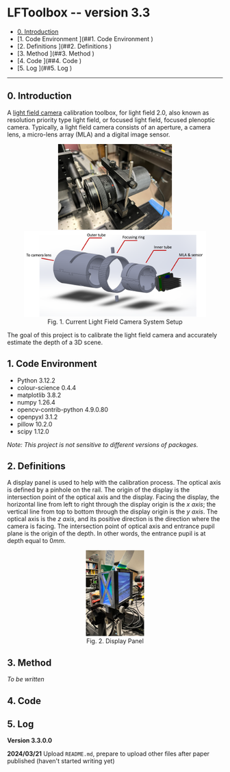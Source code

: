 # LFToolbox -- version 3.3

- [0. Introduction](#0-introduction)
- [1. Code Environment ](##1. Code Environment )
- [2. Definitions ](##2. Definitions )
- [3. Method ](##3. Method )
- [4. Code ](##4. Code )
- [5. Log ](##5. Log )

------

## 0. Introduction 

A [light field camera](https://en.wikipedia.org/wiki/Light_field_camera) calibration toolbox, for light field 2.0, also known as resolution priority type light field, or focused light field, focused plenoptic camera. Typically, a light field camera consists of an aperture, a camera lens, a micro-lens array (MLA) and a digital image sensor. 

<center><img src='./readme_images/cur_setup.png' height=200><img src='./readme_images/housing_cad.png' height=200></center>

<center>Fig. 1. Current Light Field Camera System Setup</center>

The goal of this project is to calibrate the light field camera and accurately estimate the depth of a 3D scene. 



## 1. Code Environment 

-   Python 3.12.2
-   colour-science 0.4.4
-   matplotlib 3.8.2
-   numpy 1.26.4
-   opencv-contrib-python 4.9.0.80
-   openpyxl 3.1.2
-   pillow 10.2.0
-   scipy 1.12.0

*Note: This project is not sensitive to different versions of packages.*



## 2. Definitions 

A display panel is used to help with the calibration process. The optical axis is defined by a pinhole on the rail. The origin of the display is the intersection point of the optical axis and the display. Facing the display, the horizontal line from left to right through the display origin is the *x axis*; the vertical line from top to bottom through the display origin is the *y axis*. The optical axis is the *z axis*, and its positive direction is the direction where the camera is facing. The intersection point of optical axis and entrance pupil plane is the origin of the depth. In other words, the entrance pupil is at depth equal to $0mm$. 

<center><img src='./readme_images/display.png' height=200></center>

<center>Fig. 2. Display Panel</center>



## 3. Method 

*To be written* 



## 4. Code 



## 5. Log 

**Version 3.3.0.0** 

**2024/03/21** Upload `README.md`, prepare to upload other files after paper published (haven't started writing yet) 
